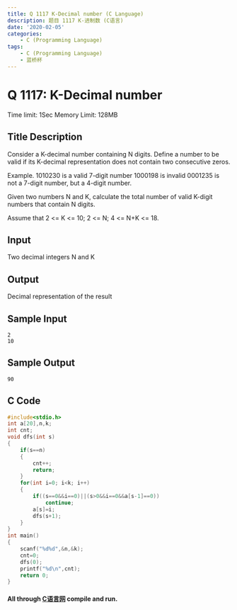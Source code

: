 ```yaml
---
title: Q 1117 K-Decimal number (C Language)
description: 题目 1117 K-进制数 (C语言)
date: '2020-02-05'
categories:
    - C (Programming Language)
tags:
    - C (Programming Language)
    - 蓝桥杯
---
```


# Q 1117: K-Decimal number
Time limit: 1Sec Memory Limit: 128MB
## Title Description

Consider a K-decimal number containing N digits. Define a number to be valid if its K-decimal representation does not contain two consecutive zeros.

Example.
1010230 is a valid 7-digit number
1000198 is invalid
0001235 is not a 7-digit number, but a 4-digit number.

Given two numbers N and K, calculate the total number of valid K-digit numbers that contain N digits.

Assume that 2 <= K <= 10; 2 <= N; 4 <= N+K <= 18.
## Input
Two decimal integers N and K
## Output
Decimal representation of the result
## Sample Input
```
2
10
```
## Sample Output
```
90
```
## C Code
```c
#include<stdio.h>
int a[20],n,k;
int cnt;
void dfs(int s)
{
    if(s==n)
    {
        cnt++;
        return;
    }
    for(int i=0; i<k; i++)
    {
        if((s==0&&i==0)||(s>0&&i==0&&a[s-1]==0))
            continue;
        a[s]=i;
        dfs(s+1);
    }
}
int main()
{
    scanf("%d%d",&n,&k);
    cnt=0;
    dfs(0);
    printf("%d\n",cnt);
    return 0;
}
```
#### All through [C语言网](https://www.dotcpp.com/) compile and run.